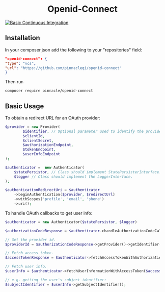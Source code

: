 <h1 align="center">Openid-Connect</h1>

[![Basic Continuous Integration](https://github.com/pinnacleqi/openid-connect/actions/workflows/basic-continuous-integration.yml/badge.svg)](https://github.com/pinnacleqi/openid-connect/actions/workflows/basic-continuous-integration.yml)

## Installation

In your composer.json add the following to your "repositories" field:

```json
"openid-connect": {
"type": "vcs",
"url": "https://github.com/pinnacleqi/openid-connect"
}
```

Then run

```sh
composer require pinnacle/openid-connect
```

## Basic Usage

To obtain a redirect URL for an OAuth provider:

```php
$provider = new Provider(
        $identifier, // Optional parameter used to identify the provider within the application.
        $clientId,
        $clientSecret,
        $authorizationEndpoint,
        $tokenEndpoint,
        $userInfoEndpoint
);

$authenticator =  new Authenticator(
    $statePersistor, // Class should implement StatePersisterInterface.
    $logger // Class should implement the LoggerInterface.
);

$authenticationRedirectUri = $authenticator
    ->beginAuthentication($provider, $redirectUrl)
    ->withScopes('profile', 'email', 'phone')
    ->uri();
```

To handle OAuth callbacks to get user info:

```php
$authenticator = new Authenticator($statePersistor, $logger)

$authorizationCodeResponse = $authenticator->handleAuthorizationCodeCallback($callbackUri);

// Get the provider id.
$providerId = $authorizationCodeResponse->getProvider()->getIdentifier();

// Fetch access token.
$accessTokenResponse = $authenticator->fetchAccessTokenWithAuthorizationCode($authorizationCodeResponse);

// Fetch user info.
$userInfo = $authenticator->fetchUserInformationWithAccessToken($accessTokenResponse);

// e.g. getting the user's subject identifier:
$subjectIdentifier = $userInfo->getSubjectIdentifier();
```
